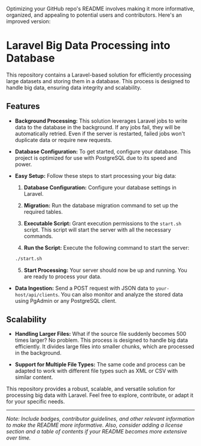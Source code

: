 Optimizing your GitHub repo's README involves making it more informative, organized, and appealing to potential users and contributors. Here's an improved version:

# Laravel Big Data Processing into Database

This repository contains a Laravel-based solution for efficiently processing large datasets and storing them in a database. This process is designed to handle big data, ensuring data integrity and scalability.

## Features

- **Background Processing:** This solution leverages Laravel jobs to write data to the database in the background. If any jobs fail, they will be automatically retried. Even if the server is restarted, failed jobs won't duplicate data or require new requests.

- **Database Configuration:** To get started, configure your database. This project is optimized for use with PostgreSQL due to its speed and power.

- **Easy Setup:** Follow these steps to start processing your big data:

    1. **Database Configuration:** Configure your database settings in Laravel.
    
    2. **Migration:** Run the database migration command to set up the required tables.

    3. **Executable Script:** Grant execution permissions to the `start.sh` script. This script will start the server with all the necessary commands.

    4. **Run the Script:** Execute the following command to start the server:
    ```bash
    ./start.sh
    ```

    5. **Start Processing:** Your server should now be up and running. You are ready to process your data.

- **Data Ingestion:** Send a POST request with JSON data to `your-host/api/clients`. You can also monitor and analyze the stored data using PgAdmin or any PostgreSQL client.

## Scalability

- **Handling Larger Files:** What if the source file suddenly becomes 500 times larger? No problem. This process is designed to handle big data efficiently. It divides large files into smaller chunks, which are processed in the background.

- **Support for Multiple File Types:** The same code and process can be adapted to work with different file types such as XML or CSV with similar content.

This repository provides a robust, scalable, and versatile solution for processing big data with Laravel. Feel free to explore, contribute, or adapt it for your specific needs.

---

*Note: Include badges, contributor guidelines, and other relevant information to make the README more informative. Also, consider adding a license section and a table of contents if your README becomes more extensive over time.*
